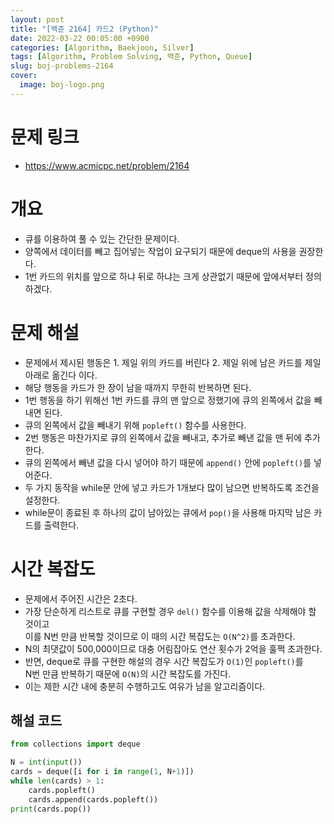 ```yaml
---
layout: post
title: "[백준 2164] 카드2 (Python)"
date: 2022-03-22 00:05:00 +0900
categories: [Algorithm, Baekjoon, Silver]
tags: [Algorithm, Problem Solving, 백준, Python, Queue]
slug: boj-problems-2164
cover:
  image: boj-logo.png
---
```


# 문제 링크
- https://www.acmicpc.net/problem/2164

# 개요
- 큐를 이용하여 풀 수 있는 간단한 문제이다.
- 양쪽에서 데이터를 빼고 집어넣는 작업이 요구되기 때문에 deque의 사용을 권장한다.
- 1번 카드의 위치를 앞으로 하냐 뒤로 하냐는 크게 상관없기 때문에 앞에서부터 정의하겠다.

# 문제 해설
- 문제에서 제시된 행동은 1. 제일 위의 카드를 버린다 2. 제일 위에 남은 카드를 제일 아래로 옮긴다 이다.
- 해당 행동을 카드가 한 장이 남을 때까지 무한히 반복하면 된다.
- 1번 행동을 하기 위해선 1번 카드를 큐의 맨 앞으로 정했기에 큐의 왼쪽에서 값을 빼내면 된다.
- 큐의 왼쪽에서 값을 빼내기 위해 `popleft()` 함수를 사용한다.
- 2번 행동은 마찬가지로 큐의 왼쪽에서 값을 빼내고, 추가로 빼낸 값을 맨 뒤에 추가한다.
- 큐의 왼쪽에서 빼낸 값을 다시 넣어야 하기 때문에 `append()` 안에 `popleft()`를 넣어준다.
- 두 가지 동작을 while문 안에 넣고 카드가 1개보다 많이 남으면 반복하도록 조건을 설정한다.
- while문이 종료된 후 하나의 값이 남아있는 큐에서 `pop()`을 사용해 마지막 남은 카드를 출력한다.

# 시간 복잡도
- 문제에서 주어진 시간은 2초다.
- 가장 단순하게 리스트로 큐를 구현할 경우 `del()` 함수를 이용해 값을 삭제해야 할 것이고   
  이를 N번 만큼 반복할 것이므로 이 때의 시간 복잡도는 `O(N^2)`를 초과한다.
- N의 최댓값이 500,000이므로 대충 어림잡아도 연산 횟수가 2억을 훌쩍 초과한다.
- 반면, deque로 큐를 구현한 해설의 경우 시간 복잡도가 `O(1)`인 `popleft()`를   
  N번 만큼 반복하기 때문에 `O(N)`의 시간 복잡도를 가진다.
- 이는 제한 시간 내에 충분히 수행하고도 여유가 남을 알고리즘이다.

## 해설 코드

```python
from collections import deque

N = int(input())
cards = deque([i for i in range(1, N+1)])
while len(cards) > 1:
    cards.popleft()
    cards.append(cards.popleft())
print(cards.pop())
```
